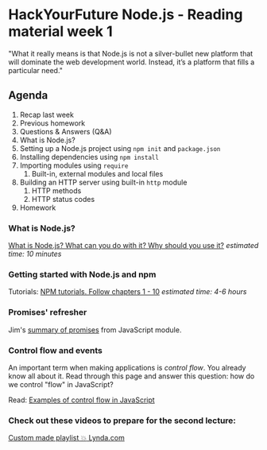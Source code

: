 # HackYourFuture Node.js - Reading material week 1

"What it really means is that Node.js is not a silver-bullet new platform that
will dominate the web development world. Instead, it’s a platform that fills a
particular need."

## Agenda

1. Recap last week
2. Previous homework
3. Questions & Answers (Q&A)
4. What is Node.js?
5. Setting up a Node.js project using `npm init` and `package.json`
6. Installing dependencies using `npm install`
7. Importing modules using `require`
    1. Built-in, external modules and local files
8. Building an HTTP server using built-in `http` module
    1. HTTP methods
    2. HTTP status codes
9. Homework

### What is Node.js?

[What is Node.js? What can you do with it? Why should you use it?](https://medium.com/@paynoattn/what-is-nodejs-what-can-you-do-with-it-why-should-you-use-it-8c8d6df32d6d#.qvbp8g4dq)
_estimated time: 10 minutes_

### Getting started with Node.js and npm

Tutorials: [NPM tutorials. Follow chapters 1 - 10](https://docs.npmjs.com/getting-started/installing-node)
_estimated time: 4-6 hours_

### Promises' refresher

Jim's [summary of promises](https://github.com/remarcmij/JavaScript/blob/master/fundamentals/promises.md)
from JavaScript module.

### Control flow and events

An important term when making applications is _control flow_. You already know
all about it. Read through this page and answer this question: how do we control
"flow" in JavaScript?

Read: [Examples of control flow in JavaScript](https://github.com/ummahusla/Codecademy-Exercise-Answers/tree/master/Language%20Skills/JavaScript/Unit%2005%20Control%20Flow/01%20More%20on%20Control%20Flow%20in%20JS)

### Check out these videos to prepare for the second lecture:

[Custom made playlist :boom: Lynda.com](https://www.lynda.com/SharedPlaylist/a034fd969ef945bb9ebbd9490cc75d5a)
